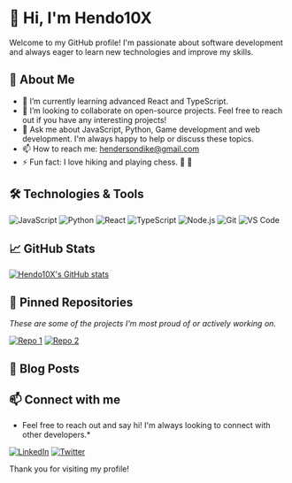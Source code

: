 # 👋 Hi, I'm Hendo10X

Welcome to my GitHub profile! I'm passionate about software development and always eager to learn new technologies and improve my skills.

## 🚀 About Me

- 🌱 I’m currently learning advanced React and TypeScript.
- 💼 I’m looking to collaborate on open-source projects. Feel free to reach out if you have any interesting projects!
- 💬 Ask me about JavaScript, Python, Game development and web development. I'm always happy to help or discuss these topics.
- 📫 How to reach me: hendersondike@gmail.com
- ⚡ Fun fact: I love hiking and playing chess. 🧠  💪

## 🛠️ Technologies & Tools

![JavaScript](https://img.shields.io/badge/-JavaScript-F7DF1E?logo=javascript&logoColor=black&style=flat)
![Python](https://img.shields.io/badge/-Python-3776AB?logo=python&logoColor=white&style=flat)
![React](https://img.shields.io/badge/-React-61DAFB?logo=react&logoColor=black&style=flat)
![TypeScript](https://img.shields.io/badge/-TypeScript-3178C6?logo=typescript&logoColor=white&style=flat)
![Node.js](https://img.shields.io/badge/-Node.js-339933?logo=node.js&logoColor=white&style=flat)
![Git](https://img.shields.io/badge/-Git-F05032?logo=git&logoColor=white&style=flat)
![VS Code](https://img.shields.io/badge/-VS%20Code-007ACC?logo=visual-studio-code&logoColor=white&style=flat)

## 📈 GitHub Stats

[![Hendo10X's GitHub stats](https://github-readme-stats.vercel.app/api?username=Hendo10X&show_icons=true&theme=radical)](https://github.com/anuraghazra/github-readme-stats)

## 📌 Pinned Repositories

*These are some of the projects I'm most proud of or actively working on.*

[![Repo 1](https://github-readme-stats.vercel.app/api/pin/?username=Hendo10X&repo=Repo1&theme=radical)](https://github.com/Hendo10X/Repo1)
[![Repo 2](https://github-readme-stats.vercel.app/api/pin/?username=Hendo10X&repo=Repo2&theme=radical)](https://github.com/Hendo10X/Repo2)

## 📝 Blog Posts

## 📫 Connect with me

* Feel free to reach out and say hi! I'm always looking to connect with other developers.*

[![LinkedIn](https://img.shields.io/badge/-LinkedIn-0A66C2?logo=linkedin&logoColor=white&style=flat)](https://www.linkedin.com/in/yourprofile)
[![Twitter](https://img.shields.io/badge/-Twitter-1DA1F2?logo=twitter&logoColor=white&style=flat)](https://twitter.com/yourprofile)

Thank you for visiting my profile!

